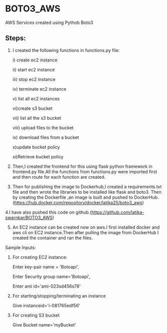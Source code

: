 # BOTO3_AWS
AWS Services created using Pythob Boto3
## Steps:
1. I created the following functions in functions.py file:

    i) create ec2 instance

    ii) start ec2 instance

    iii) stop ec2 instance

    iv) terminate ec2 instance

    v) list all ec2 instances

    vi)create s3 bucket

    vii) list all the s3 bucket

    viii) upload files to the bucket

    ix) download files from a bucket

    x)update bucket policy

    xi)Retrieve bucket policy

2. Then,I created the frontend for this using flask python framework in frontend.py file.All the functions from functions.py were imported  first and then route for each function are created.

3. Then for publishing the image to Dockerhub,I created a requirements.txt file and then wrote the libraries to be installed like flask and  boto3. 
Then by creating the Dockerfile ,an image is built and pushed to DockerHub.(https://hub.docker.com/repository/docker/latika25/boto3_aws)

4.I have also pushed this code on github.(https://github.com/latika-swarnkar/BOTO3_AWS)

5. An EC2 instance can be created now on aws.I first installed docker and aws cli on EC2 instance.Then after pulling the image from DockerHub I created the container and ran the files.

Sample Inputs:
1. For creating EC2 instance:

    Enter key-pair name = 'Botoapi',
    
    Enter Security group name='Botoapi',
    
    Enter ami id='ami-023sd456s78'
    
2. For starting/stopping/terminating an instance

    Give instanceid='i-081765edf56'
   
3. For creating S3 bucket

   Give Bucket name='myBucket'












